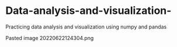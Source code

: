 # Data-analysis-and-visualization-
Practicing data analysis and visualization using numpy and pandas

Pasted image 20220622124304.png

